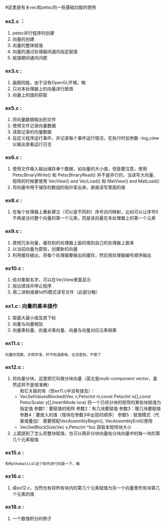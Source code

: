 #这里是有关vec和petsc的一些基础功能的使用

### ex2.c ：  
<ol>
    <li>petsc并行程序的创建</li>
    <li>向量的创建</li>
    <li>向量的整体赋值</li>
    <li>向量的通过处理器间通讯指定赋值</li>
    <li>赋值期间通讯问题</li>
</ol>

### ex3.c :
<ol>
    <li>画图同能，由于没有OpenGL环境，略</li>
    <li>只对本处理器上的向量进行赋值</li>
    <li>向量上的值的获取</li>
</ol>

### ex5.c :
<ol>
    <li>将向量数据输出到文件</li>
    <li>使用文件记录向量数据</li>
    <li>读取记录的向量数据</li>
    <li>自定义程序运行事件，并记录每个事件运行情况，在执行时加参数 -log_view 以输出查看运行日志</li>
</ol>

### ex6.c :  
<ol>
    <li>使用文件输入输出储存单个数据，如向量的大小值，但是要注意，使用 PetscBinaryWrite() 和 PetscBinaryRead() 并不是并行的，当读写大向量、矩阵的时候要使用 VecView() and VecLoad() 和 MatView() and MatLoad()</li>
    <li>将向量中用于储存的数组的指针拿出来，直接读写里面的值</li>
</ol>

### ex8.c :
<ol>
    <li>在每个处理器上重新建立（可以是不同的）序号访问映射，比如可以让序号0不再是访问整个向量的第一个元素，而是该向量在本处理器上的第一个元素</li>
</ol>

### ex9.c :
<ol>
    <li>使用冗余向量，缓存别的处理器上面的值到自己的处理器上面来</li>
    <li>以当前向量为原型，创建新的向量</li>
    <li>利用缓存输出，将每个处理器要输出的缓存，然后按处理器编号顺序输出</li>
</ol>

### ex10.c :
<ol>
    <li>给对象取名字，可以在VecView里面显示</li>
    <li>抛出错误并停止程序</li>
    <li>用二进制或者hdf5模式读写文件（此部分略）</li>
</ol>

### ex1.c : 向量的基本操作
<ol>
    <li>取最大最小值及其下标</li>
    <li>向量与向量相加</li>
    <li>向量乘标量、向量点乘向量、向量与向量对应元素相乘</li>
</ol>

### ex11.c : 
    向量的范数，才疏学浅，并不知道是啥，也没查到，不管了

### ex12.c : 
<ol>
    <li>将向量分块，这里把它叫做分块向量（英文是multi-component vector，虽然这样不是很准确）
        <ul>和它关联的有（但ex11.c中没有提及）：
            <li>VecSetValuesBlocked(Vec x,PetscInt ni,const PetscInt ix[],const PetscScalar y[],InsertMode iora)
            将一个已经分块的矩阵的某些块赋值为指定值
            参数1：要赋值的矩阵
            参数2：有几块要赋值
            参数3：哪几块要赋值
            参数4：要放入的值（按块在参数3中出现的顺序）
            参数5：赋值模式（代替或叠加）
            需要搭配VecAssemblyBegin(), VecAssemblyEnd()使用</li>
            <li>VecGetBlockSize(Vec v,PetscInt *bs)
            获取本矩阵块大小</li>
        </ul>
    <li>上面提到了怎么将整块赋值，也可以用非分块向量给分块向量中的每一块的第几个元素赋值</li>
</ol>

### ex15.c : 
    和Mathematical这个软件进行玩耍一下，略


### ex16.c :
<ol>
    <li>续ex12.c，当然也有将所有块内的第几个元素赋值为另一个向量里所有块第几个元素的值</li>
</ol>

### ex18.c :
<ol>
    <li>一个数值积分的例子</li>
</ol>
    

<meta http-equiv="refresh" content="0.2">